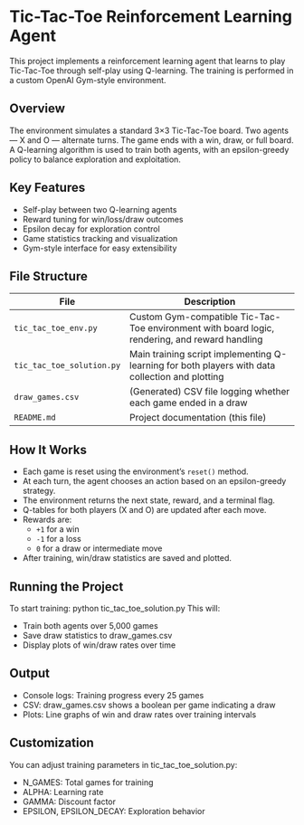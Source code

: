 # Tic-Tac-Toe Reinforcement Learning Agent
This project implements a reinforcement learning agent that learns to play Tic-Tac-Toe through self-play using Q-learning. The training is performed in a custom OpenAI Gym-style environment.


## Overview
The environment simulates a standard 3×3 Tic-Tac-Toe board. Two agents — X and O — alternate turns. The game ends with a win, draw, or full board. A Q-learning algorithm is used to train both agents, with an epsilon-greedy policy to balance exploration and exploitation.


## Key Features
- Self-play between two Q-learning agents  
- Reward tuning for win/loss/draw outcomes  
- Epsilon decay for exploration control  
- Game statistics tracking and visualization  
- Gym-style interface for easy extensibility  


## File Structure
| File                   | Description |
|------------------------|-------------|
| `tic_tac_toe_env.py`   | Custom Gym-compatible Tic-Tac-Toe environment with board logic, rendering, and reward handling |
| `tic_tac_toe_solution.py` | Main training script implementing Q-learning for both players with data collection and plotting |
| `draw_games.csv`       | (Generated) CSV file logging whether each game ended in a draw |
| `README.md`            | Project documentation (this file) |


## How It Works
- Each game is reset using the environment’s `reset()` method.  
- At each turn, the agent chooses an action based on an epsilon-greedy strategy.  
- The environment returns the next state, reward, and a terminal flag.  
- Q-tables for both players (X and O) are updated after each move.  
- Rewards are:  
  - `+1` for a win  
  - `-1` for a loss  
  - `0` for a draw or intermediate move  
- After training, win/draw statistics are saved and plotted.


## Running the Project
To start training: python tic_tac_toe_solution.py
This will:
- Train both agents over 5,000 games
- Save draw statistics to draw_games.csv
- Display plots of win/draw rates over time


## Output
- Console logs: Training progress every 25 games
- CSV: draw_games.csv shows a boolean per game indicating a draw
- Plots: Line graphs of win and draw rates over training intervals


## Customization
You can adjust training parameters in tic_tac_toe_solution.py:
- N_GAMES: Total games for training
- ALPHA: Learning rate
- GAMMA: Discount factor
- EPSILON, EPSILON_DECAY: Exploration behavior